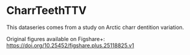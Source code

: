 # CharrTeethTTV

This dataseries comes from a study on Arctic charr dentition variation.


Original figures available on Figshare+: https://doi.org/10.25452/figshare.plus.25118825.v1
